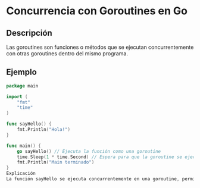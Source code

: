 # Concurrencia con Goroutines en Go

## Descripción
Las goroutines son funciones o métodos que se ejecutan concurrentemente con otras goroutines dentro del mismo programa.

## Ejemplo
```go
package main

import (
    "fmt"
    "time"
)

func sayHello() {
    fmt.Println("Hola!")
}

func main() {
    go sayHello() // Ejecuta la función como una goroutine
    time.Sleep(1 * time.Second) // Espera para que la goroutine se ejecute
    fmt.Println("Main terminado")
}
Explicación
La función sayHello se ejecuta concurrentemente en una goroutine, permitiendo que main continúe ejecutándose.
